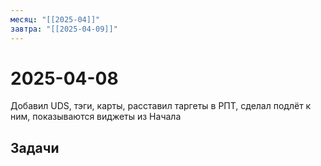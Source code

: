 ```yaml
---
месяц: "[[2025-04]]"
завтра: "[[2025-04-09]]"
---
```


# 2025-04-08

Добавил UDS, тэги, карты, расставил таргеты в РПТ, сделал подлёт к ним, показываются виджеты из Начала

## Задачи

